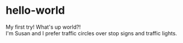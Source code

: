 # hello-world
My first try!
What's up world?!  
I'm Susan and I prefer traffic circles over stop signs and traffic lights.  
